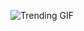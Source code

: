 
<!-- GIF_SECTION -->
![Trending GIF](https://media2.giphy.com/media/v1.Y2lkPThiYjIxNzcybmZ1ZnBhdHRnNHVoZnVlbWU0ajNtc2tnOHBkMThwNm81NGFpMzV3YiZlcD12MV9naWZzX3NlYXJjaCZjdD1n/scZPhLqaVOM1qG4lT9/giphy.gif)
<!-- END_GIF_SECTION -->
